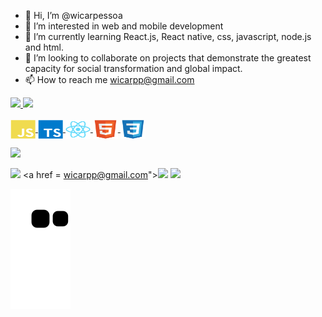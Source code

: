 - 👋 Hi, I’m @wicarpessoa
- 👀 I’m interested in web and mobile development
- 🌱 I’m currently learning React.js, React native, css, javascript, node.js and html.
- 💞️ I’m looking to collaborate on projects that demonstrate the greatest capacity for social transformation and global impact.
- 📫 How to reach me wicarpp@gmail.com

<div align="space-between">
  <a href="https://github.com/wicarpessoa">
  <img height="180em" src="https://github-readme-stats.vercel.app/api?username=wicarpessoa&show_icons=true&theme=dracula&include_all_commits=true&count_private=true"/>
  <img height="180em" src="https://github-readme-stats.vercel.app/api/top-langs/?username=wicarpessoa&layout=compact&langs_count=7&theme=dracula"/>
</div>
  <div style="display: inline_block"><br>
  <img align="center" alt="Wicar-Js" height="30" width="40" src="https://raw.githubusercontent.com/devicons/devicon/master/icons/javascript/javascript-plain.svg">
  <img align="center" alt="Wicar-Ts" height="30" width="40" src="https://raw.githubusercontent.com/devicons/devicon/master/icons/typescript/typescript-plain.svg">
  <img align="center" alt="Wicar-React" height="30" width="40" src="https://raw.githubusercontent.com/devicons/devicon/master/icons/react/react-original.svg">
  <img align="center" alt="Wicar-HTML" height="30" width="40" src="https://raw.githubusercontent.com/devicons/devicon/master/icons/html5/html5-original.svg">
  <img align="center" alt="Wicar-CSS" height="30" width="40" src="https://raw.githubusercontent.com/devicons/devicon/master/icons/css3/css3-original.svg">
</div>

<div> 

  <a href="https://instagram.com/wicarpessoa" target="_blank"><img src="https://img.shields.io/badge/-Instagram-%23E4405F?style=for-the-badge&logo=instagram&logoColor=white" target="_blank"></a>

 <a href="https://discord.gg/wagxzStdcR" target="_blank"><img src="https://img.shields.io/badge/Discord-7289DA?style=for-the-badge&logo=discord&logoColor=white" target="_blank"></a> 
  <a href = wicarpp@gmail.com"><img src="https://img.shields.io/badge/-Gmail-%23333?style=for-the-badge&logo=gmail&logoColor=white" target="_blank"></a>
  <a href="https://www.linkedin.com/in/wicar-pessoa-5b359b233" target="_blank"><img src="https://img.shields.io/badge/-LinkedIn-%230077B5?style=for-the-badge&logo=linkedin&logoColor=white" target="_blank"></a> 
 
  ![Snake animation](https://github.com/wicarpessoa/wicarpessoa/blob/output/github-contribution-grid-snake.svg)
 
</div>
  
<!---
wicarpessoa/wicarpessoa is a ✨ special ✨ repository because its `README.md` (this file) appears on your GitHub profile.
You can click the Preview link to take a look at your changes.
--->

